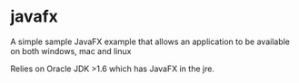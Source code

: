 # javafx

A simple sample JavaFX example that allows an application to be available on both windows, mac and linux

Relies on Oracle JDK >1.6 which has JavaFX in the jre.
